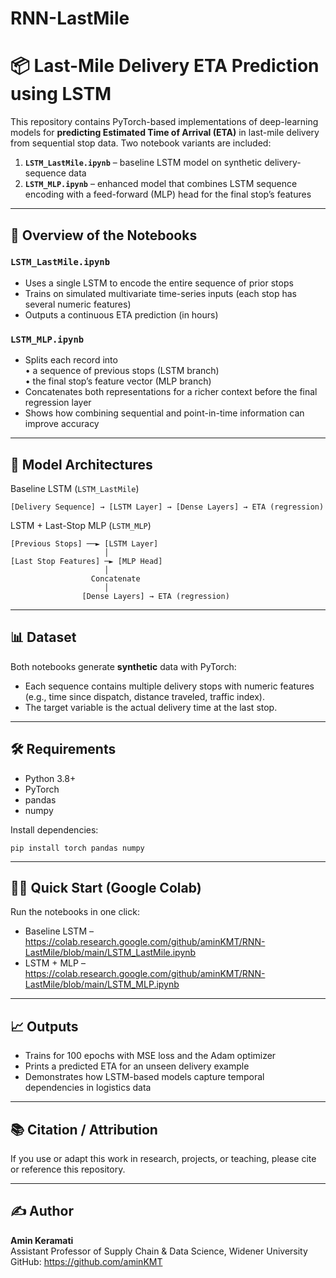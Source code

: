 # RNN-LastMile
# 📦 Last-Mile Delivery ETA Prediction using LSTM

This repository contains PyTorch-based implementations of deep-learning models for **predicting Estimated Time of Arrival (ETA)** in last-mile delivery from sequential stop data. Two notebook variants are included:

1. **`LSTM_LastMile.ipynb`** – baseline LSTM model on synthetic delivery-sequence data  
2. **`LSTM_MLP.ipynb`** – enhanced model that combines LSTM sequence encoding with a feed-forward (MLP) head for the final stop’s features

---

## 🚀 Overview of the Notebooks

### `LSTM_LastMile.ipynb`
* Uses a single LSTM to encode the entire sequence of prior stops  
* Trains on simulated multivariate time-series inputs (each stop has several numeric features)  
* Outputs a continuous ETA prediction (in hours)  

### `LSTM_MLP.ipynb`
* Splits each record into  
  • a sequence of previous stops (LSTM branch)  
  • the final stop’s feature vector (MLP branch)  
* Concatenates both representations for a richer context before the final regression layer  
* Shows how combining sequential and point-in-time information can improve accuracy  

---

## 🧠 Model Architectures

Baseline LSTM (`LSTM_LastMile`)

    [Delivery Sequence] → [LSTM Layer] → [Dense Layers] → ETA (regression)

LSTM + Last-Stop MLP (`LSTM_MLP`)

    [Previous Stops] ──► [LSTM Layer]
                         │
    [Last Stop Features] ─► [MLP Head]
                         │
                      Concatenate
                         │
                    [Dense Layers] → ETA (regression)

---

## 📊 Dataset

Both notebooks generate **synthetic** data with PyTorch:
* Each sequence contains multiple delivery stops with numeric features (e.g., time since dispatch, distance traveled, traffic index).  
* The target variable is the actual delivery time at the last stop.

---

## 🛠 Requirements

* Python 3.8+  
* PyTorch  
* pandas  
* numpy  

Install dependencies:

    pip install torch pandas numpy

---

## 🏃‍♂️ Quick Start (Google Colab)

Run the notebooks in one click:

* Baseline LSTM – <https://colab.research.google.com/github/aminKMT/RNN-LastMile/blob/main/LSTM_LastMile.ipynb>  
* LSTM + MLP – <https://colab.research.google.com/github/aminKMT/RNN-LastMile/blob/main/LSTM_MLP.ipynb>

---

## 📈 Outputs

* Trains for 100 epochs with MSE loss and the Adam optimizer  
* Prints a predicted ETA for an unseen delivery example  
* Demonstrates how LSTM-based models capture temporal dependencies in logistics data

---

## 📚 Citation / Attribution

If you use or adapt this work in research, projects, or teaching, please cite or reference this repository.

---

## ✍️ Author

**Amin Keramati**  
Assistant Professor of Supply Chain & Data Science, Widener University  
GitHub: <https://github.com/aminKMT>
